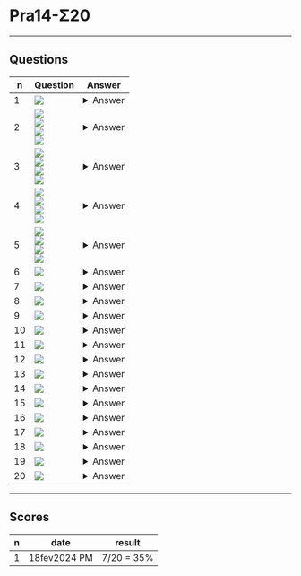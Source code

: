 # Pra14-Σ20

---

## Questions
|n|Question|Answer|
|-|--------|------|
|1|<img src="https://i.imgur.com/pc0gvBU.png">|<details><summary>Answer</summary><img src="https://i.imgur.com/9yyvQoN.png"></details>|
|2|<img src="https://i.imgur.com/hpPsfFq.png"><br/><img src="https://i.imgur.com/kg2fVGQ.png"><br/><img src="https://i.imgur.com/WTQkAZ9.png"><br/><img src="https://i.imgur.com/DzXbdRc.png">|<details><summary>Answer</summary><img src="https://i.imgur.com/OLZ9EQH.png"></details>|
|3|<img src="https://i.imgur.com/hpPsfFq.png"><br/><img src="https://i.imgur.com/kg2fVGQ.png"><br/><img src="https://i.imgur.com/WTQkAZ9.png"><br/><img src="https://i.imgur.com/sVqgeXn.png">|<details><summary>Answer</summary>True</details>|
|4|<img src="https://i.imgur.com/hpPsfFq.png"><br/><img src="https://i.imgur.com/kg2fVGQ.png"><br/><img src="https://i.imgur.com/WTQkAZ9.png"><br/><img src="https://i.imgur.com/SB3an5P.png">|<details><summary>Answer</summary><img src="https://i.imgur.com/P2scYFZ.png"></details>|
|5|<img src="https://i.imgur.com/hpPsfFq.png"><br/><img src="https://i.imgur.com/kg2fVGQ.png"><br/><img src="https://i.imgur.com/WTQkAZ9.png"><br/><img src="https://i.imgur.com/WmTQT4T.png">|<details><summary>Answer</summary><img src="https://i.imgur.com/tLpU1lD.png"></details>|
|6|<img src="https://i.imgur.com/En6afMa.png">|<details><summary>Answer</summary><img src="https://i.imgur.com/4g9G3AG.png"></details>|
|7|<img src="https://i.imgur.com/BfaW2Fe.png">|<details><summary>Answer</summary><img src="https://i.imgur.com/xA5g2CV.png"></details>|
|8|<img src="https://i.imgur.com/sDSh5QW.png">|<details><summary>Answer</summary><img src="https://i.imgur.com/KFoVkBp.png"></details>|
|9|<img src="https://i.imgur.com/nxIlE36.png">|<details><summary>Answer</summary><img src="https://i.imgur.com/AL8skPh.png"></details>|
|10|<img src="https://i.imgur.com/LwCdTOJ.png">|<details><summary>Answer</summary><img src="https://i.imgur.com/ZwLSNkb.png"></details>|
|11|<img src="https://i.imgur.com/htVVDhQ.png">|<details><summary>Answer</summary><img src="https://i.imgur.com/HKa9qOR.png"></details>|
|12|<img src="https://i.imgur.com/ypdt09I.png">|<details><summary>Answer</summary><img src="https://i.imgur.com/ZN0307s.png"></details>|
|13|<img src="https://i.imgur.com/F6x4o3d.png">|<details><summary>Answer</summary><img src="https://i.imgur.com/rcXatfb.png"></details>|
|14|<img src="https://i.imgur.com/tM8ZsrA.png">|<details><summary>Answer</summary><img src="https://i.imgur.com/ViKhzle.png"></details>|
|15|<img src="https://i.imgur.com/BVrDOFQ.png">|<details><summary>Answer</summary><img src="https://i.imgur.com/RHHTdRv.png"></details>|
|16|<img src="https://i.imgur.com/W1XglIs.png">|<details><summary>Answer</summary><img src="https://i.imgur.com/QB78cK5.png"></details>|
|17|<img src="https://i.imgur.com/4zDps4D.png">|<details><summary>Answer</summary><img src="https://i.imgur.com/MB4gcca.png"></details>|
|18|<img src="https://i.imgur.com/5XBicq0.png">|<details><summary>Answer</summary><img src="https://i.imgur.com/tGkmwd2.png"></details>|
|19|<img src="https://i.imgur.com/SCCYsxd.png">|<details><summary>Answer</summary><img src="https://i.imgur.com/tgky2jG.png"></details>|
|20|<img src="https://i.imgur.com/65m1Tna.png">|<details><summary>Answer</summary><img src="https://i.imgur.com/rofP8K4.png"></details>|

---

## Scores
|n|date|result|
|-|----|------|
|1|18fev2024 PM|7/20 = 35%|
